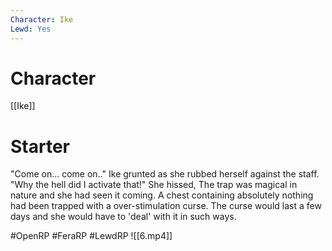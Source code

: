 ```yaml
---
Character: Ike
Lewd: Yes
---
```

# Character
[[Ike]]

# Starter
"Come on... come on.." Ike grunted as she rubbed herself against the staff. "Why the hell did I activate that!" She hissed, The trap was magical in nature and she had seen it coming. A chest containing absolutely nothing had been trapped with a over-stimulation curse. The curse would last a few days and she would have to 'deal' with it in such ways.

#OpenRP #FeraRP #LewdRP
![[6.mp4]]